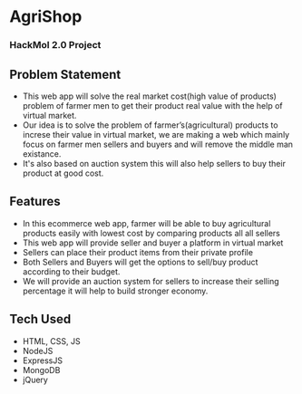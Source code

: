 # AgriShop
### HackMol 2.0 Project

## Problem Statement
- This web app will solve the real market cost(high value of products) problem of farmer men to get their product real value with the help of virtual market.
- Our idea is to solve the problem of farmer’s(agricultural) products to increse their value in virtual market, 
  we are making a web which mainly focus on farmer men sellers and buyers and will remove the middle man existance.
- It's also based on auction system this will also help sellers to buy their product at good cost.

## Features
- In this ecommerce web app, farmer will be able to buy agricultural products easily with lowest cost by 
  comparing products all all sellers
- This web app will provide seller and buyer a platform in virtual market
- Sellers can place their product items from their private profile 
- Both Sellers and Buyers will get the options to sell/buy product according to their budget.
- We will provide an auction system for sellers to increase their selling percentage it will help to build stronger economy.

## Tech Used
- HTML, CSS, JS
- NodeJS
- ExpressJS
- MongoDB
- jQuery
